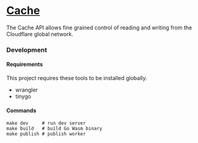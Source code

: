 # [Cache](https://developers.cloudflare.com/workers/runtime-apis/cache/)

The Cache API allows fine grained control of reading and writing from the Cloudflare global network.

### Development

#### Requirements

This project requires these tools to be installed globally.

* wrangler
* tinygo

#### Commands

```
make dev     # run dev server
make build   # build Go Wasm binary
make publish # publish worker
```